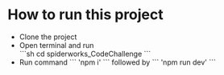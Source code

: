 <h1>How to run this project</h1>
<ul>
  <li>Clone the project</li>
  <li>Open terminal and run </li>
  ```sh
  cd spiderworks_CodeChallenge
  ```
  <li>Run command ``` 'npm i' ``` followed by ``` 'npm run dev' ```</li>
</ul>
